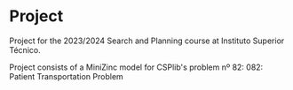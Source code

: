 # Project
Project for the 2023/2024 Search and Planning course at Instituto Superior Técnico.

Project consists of a MiniZinc model for CSPlib's problem nº 82: 082: Patient Transportation Problem
